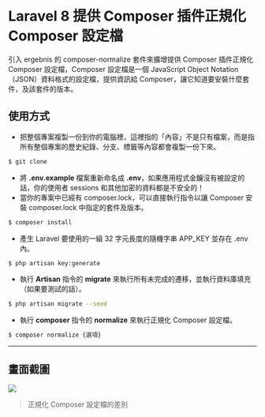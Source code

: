 # Laravel 8 提供 Composer 插件正規化 Composer 設定檔

引入 ergebnis 的 composer-normalize 套件來擴增提供 Composer 插件正規化 Composer 設定檔，Composer 設定檔是一個 JavaScript Object Notation（JSON）資料格式的設定檔，提供資訊給 Composer，讓它知道要安裝什麼套件，及該套件的版本。

## 使用方式
- 把整個專案複製一份到你的電腦裡，這裡指的「內容」不是只有檔案，而是指所有整個專案的歷史紀錄、分支、標籤等內容都會複製一份下來。
```sh
$ git clone
```
- 將 __.env.example__ 檔案重新命名成 __.env__，如果應用程式金鑰沒有被設定的話，你的使用者 sessions 和其他加密的資料都是不安全的！
- 當你的專案中已經有 composer.lock，可以直接執行指令以讓 Composer 安裝 composer.lock 中指定的套件及版本。
```sh
$ composer install
```
- 產生 Laravel 要使用的一組 32 字元長度的隨機字串 APP_KEY 並存在 .env 內。
```sh
$ php artisan key:generate
```
- 執行 __Artisan__ 指令的 __migrate__ 來執行所有未完成的遷移，並執行資料庫填充（如果要測試的話）。
```sh
$ php artisan migrate --seed
```
- 執行 __composer__ 指令的 __normalize__ 來執行正規化 Composer 設定檔。
```sh
$ composer normalize {選項}
```

----

## 畫面截圖
![](https://i.imgur.com/LR3HfdK.png)
> 正規化 Composer 設定檔的差別
